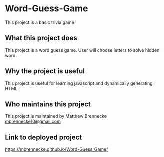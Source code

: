 # Word-Guess-Game

This project is a basic trivia game

## What this project does

This project is a word guess game. User will choose letters to solve hidden word.

## Why the project is useful

This project is useful for learning javascript and dynamically generating HTML

## Who maintains this project

This project is maintained by Matthew Brennecke mbrennecke10@gmail.com

## Link to deployed project

https://mbrennecke.github.io/Word-Guess_Game/
